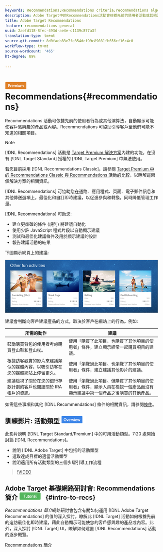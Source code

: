 ```yaml
---
keywords: Recommendations;Recommendations criteria;recommendations algorithms;recommendations activity;criteria;recommendations targeting;recs
description: Adobe Target中的Recommendations活動會根據先前的使用者活動或其他演算法，自動顯示可能吸引客戶的產品或內容。 Recommendations 可協助引導客戶至他們可能不知道的相關項目。
title: Adobe Target Recommendations
feature: recommendations general
uuid: 2aefd118-8fec-493d-ae4e-c1139c877a3f
translation-type: tm+mt
source-git-commit: 8d0faeb83e7fe854dcf99c89081fb656cf16c4c0
workflow-type: tm+mt
source-wordcount: '465'
ht-degree: 89%

---
```



# ![PREMIUM](/help/assets/premium.png) Recommendations{#recommendations}

Recommendations 活動可依據先前的使用者行為或其他演算法，自動顯示可能使客戶感興趣的產品或內容。Recommendations 可協助引導客戶至他們可能不知道的相關項目。

>[!NOTE]
>
>[!DNL Recommendations] 活動是 [Target Premium 解決方案](/help/c-intro/intro.md#premium)內建的功能。在沒有 [!DNL Target Standard] 授權的 [!DNL Target Premium] 中無法使用。
>
>若您目前採用 [!DNL Recommendations Classic]，請參閱 [Target Premium 中的 Recommendations Classic 與 Recommendations 活動的比較](../c-recommendations/c-recommendations-faq/recommendations-classic-versus-recommendations-activities-target-premium.md#concept_A80223EF66634EA380580C2823A581C5)，以瞭解這兩個解決方案的相關資訊。

[!DNL Recommendations] 可協助您在通路、應用程式、頁面、電子郵件訊息和其他傳送選項上，最佳化和自訂即時建議，以促進參與和轉換，同時降低管理工作量。

[!DNL Recommendations] 可助您:

* 建立更準確的條件 (規則) 將建議自動化
* 使用少許 JavaScript 程式片段以自動顯示建議
* 測試和最佳化建議條件及用於顯示建議的設計
* 報告建議活動的結果

下圖顯示網頁上的建議:

![](assets/velocity_example.png)

建議會判斷向客戶建議產品的方式，取決於客戶在網站上的行為。例如:

| 所需的動作 | 建議 |
|--- |--- |
| 鼓勵購買背包的使用者考慮購買登山鞋和登山杖。 | 使用「購買了此項目、也購買了其他項目的使用者」條件，建立顯示經常一起購買項目的建議。 |
| 根據訪客觀賞的影片來建議類似的媒體內容，以吸引訪客在您的媒體網站上停留更久。 | 使用「瀏覽過此項目、也瀏覽了其他項目的使用者」條件，建立建議其他影片的建議。 |
| 建議檢視了關於在您的銀行存款計劃的客戶也閱讀關於 IRA 帳戶的資訊。 | 使用「瀏覽過此項目、但購買了其他項目的使用者」條件，顯示人員在檢視一個產品而沒有顯示建議中第一個產品之後購買的其他產品。 |
</table>

如需這些事項和其他 [!DNL Recommendations] 條件的相關資訊，請參閱[條件](../c-recommendations/c-algorithms/algorithms.md#concept_4BD01DC437F543C0A13621C93A302750)。

## 訓練影片: 活動類型 ![概述徽章](/help/assets/overview.png)

此影片說明 [!DNL Target Standard/Premium] 中的可用活動類型。7:20 處開始討論 [!DNL Recommendations]。

* 說明 [!DNL Adobe Target] 中包括的活動類型
* 選取達成目標的適當活動類型
* 說明適用所有活動類型的三個步驟引導工作流程

>[!VIDEO](https://video.tv.adobe.com/v/17386)

## Adobe Target 基礎網路研討會: Recommendations 簡介 ![教學課程徽章](/help/assets/tutorial.png) {#intro-to-recs}

*Recommendations 簡介*&#x200B;網路研討會包含有關如何運用 [!DNL Adobe Target Recommendations] 的值的深入探討。瞭解此 [!DNL Target] 活動如何根據先前的造訪最佳化即時建議，藉此自動顯示可能使您的客戶感興趣的產品或內容。此外，深入探討 [!DNL Target] UI，瞭解如何建置 [!DNL Recommendations] 活動的逐步概覽。

[Recommendations 簡介](https://adobecustomersuccess.adobeconnect.com/p8gt31drhs3e/?OWASP_CSRFTOKEN=4bd6cac5d0806167ee0a5449ba93d6300548d09c922bcb751c38973897a5703a)